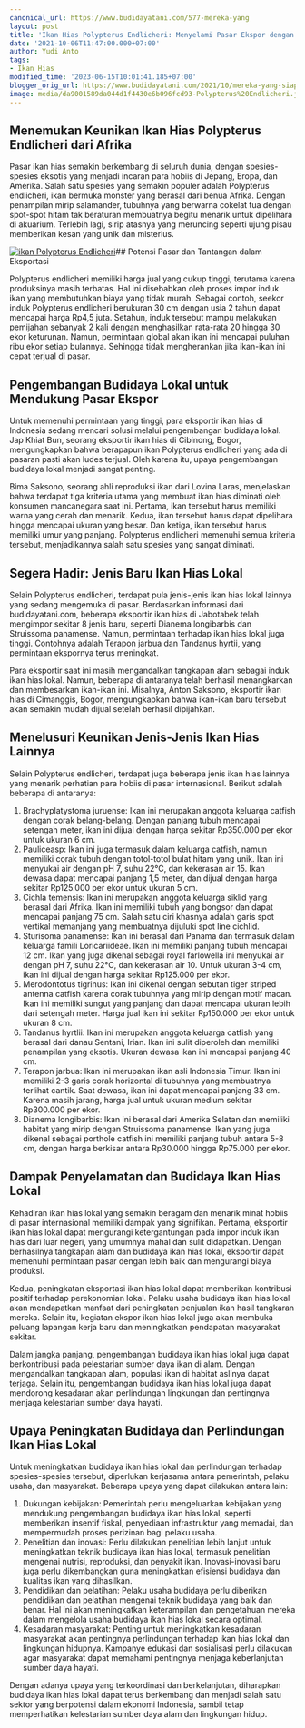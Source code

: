 ```yaml
---
canonical_url: https://www.budidayatani.com/577-mereka-yang
layout: post
title: 'Ikan Hias Polypterus Endlicheri: Menyelami Pasar Ekspor dengan Budidaya Lokal'
date: '2021-10-06T11:47:00.000+07:00'
author: Yudi Anto
tags:
- Ikan Hias
modified_time: '2023-06-15T10:01:41.185+07:00'
blogger_orig_url: https://www.budidayatani.com/2021/10/mereka-yang-siap-melejit-di-pasar-ikan.html
image: media/da9001589da044d1f4430e6b096fcd93-Polypterus%20Endlicheri.jpg
---
```

## Menemukan Keunikan Ikan Hias Polypterus Endlicheri dari Afrika

Pasar ikan hias semakin berkembang di seluruh dunia, dengan spesies-spesies eksotis yang menjadi incaran para hobiis di Jepang, Eropa, dan Amerika. Salah satu spesies yang semakin populer adalah Polypterus endlicheri, ikan bermuka monster yang berasal dari benua Afrika. Dengan penampilan mirip salamander, tubuhnya yang berwarna cokelat tua dengan spot-spot hitam tak beraturan membuatnya begitu menarik untuk dipelihara di akuarium. Terlebih lagi, sirip atasnya yang meruncing seperti ujung pisau memberikan kesan yang unik dan misterius.

[![ikan Polypterus Endlicheri](https://blogger.googleusercontent.com/img/b/R29vZ2xl/AVvXsEjXhkFjgprLeitgFr2fftS6ayaXhofO9B0rjvDu2XXg14tAbcVX1hlStD9jiRkyIvO6WYMCPclCUMone9UlYmXQTWtVJR-oTJnx8RqUoy8gCTXjHosY_FsexhFXR4D3pB3ZCtZn42vzWaZguMcIgLxIqN0xizmUU49byXDfw1z6JJDDkq0UObZZPktzJQ/w640-h360/Polypterus%20Endlicheri.jpg)](https://blogger.googleusercontent.com/img/b/R29vZ2xl/AVvXsEjXhkFjgprLeitgFr2fftS6ayaXhofO9B0rjvDu2XXg14tAbcVX1hlStD9jiRkyIvO6WYMCPclCUMone9UlYmXQTWtVJR-oTJnx8RqUoy8gCTXjHosY_FsexhFXR4D3pB3ZCtZn42vzWaZguMcIgLxIqN0xizmUU49byXDfw1z6JJDDkq0UObZZPktzJQ/s2133/Polypterus%20Endlicheri.jpg)## Potensi Pasar dan Tantangan dalam Eksportasi

Polypterus endlicheri memiliki harga jual yang cukup tinggi, terutama karena produksinya masih terbatas. Hal ini disebabkan oleh proses impor induk ikan yang membutuhkan biaya yang tidak murah. Sebagai contoh, seekor induk Polypterus endlicheri berukuran 30 cm dengan usia 2 tahun dapat mencapai harga Rp4,5 juta. Setahun, induk tersebut mampu melakukan pemijahan sebanyak 2 kali dengan menghasilkan rata-rata 20 hingga 30 ekor keturunan. Namun, permintaan global akan ikan ini mencapai puluhan ribu ekor setiap bulannya. Sehingga tidak mengherankan jika ikan-ikan ini cepat terjual di pasar.

## Pengembangan Budidaya Lokal untuk Mendukung Pasar Ekspor

Untuk memenuhi permintaan yang tinggi, para eksportir ikan hias di Indonesia sedang mencari solusi melalui pengembangan budidaya lokal. Jap Khiat Bun, seorang eksportir ikan hias di Cibinong, Bogor, mengungkapkan bahwa berapapun ikan Polypterus endlicheri yang ada di pasaran pasti akan ludes terjual. Oleh karena itu, upaya pengembangan budidaya lokal menjadi sangat penting.

Bima Saksono, seorang ahli reproduksi ikan dari Lovina Laras, menjelaskan bahwa terdapat tiga kriteria utama yang membuat ikan hias diminati oleh konsumen mancanegara saat ini. Pertama, ikan tersebut harus memiliki warna yang cerah dan menarik. Kedua, ikan tersebut harus dapat dipelihara hingga mencapai ukuran yang besar. Dan ketiga, ikan tersebut harus memiliki umur yang panjang. Polypterus endlicheri memenuhi semua kriteria tersebut, menjadikannya salah satu spesies yang sangat diminati.

## Segera Hadir: Jenis Baru Ikan Hias Lokal

Selain Polypterus endlicheri, terdapat pula jenis-jenis ikan hias lokal lainnya yang sedang mengemuka di pasar. Berdasarkan informasi dari budidayatani.com, beberapa eksportir ikan hias di Jabotabek telah mengimpor sekitar 8 jenis baru, seperti Dianema longibarbis dan Struissoma panamense. Namun, permintaan terhadap ikan hias lokal juga tinggi. Contohnya adalah Terapon jarbua dan Tandanus hyrtii, yang permintaan ekspornya terus meningkat.

Para eksportir saat ini masih mengandalkan tangkapan alam sebagai induk ikan hias lokal. Namun, beberapa di antaranya telah berhasil menangkarkan dan membesarkan ikan-ikan ini. Misalnya, Anton Saksono, eksportir ikan hias di Cimanggis, Bogor, mengungkapkan bahwa ikan-ikan baru tersebut akan semakin mudah dijual setelah berhasil dipijahkan.

## Menelusuri Keunikan Jenis-Jenis Ikan Hias Lainnya

Selain Polypterus endlicheri, terdapat juga beberapa jenis ikan hias lainnya yang menarik perhatian para hobiis di pasar internasional. Berikut adalah beberapa di antaranya:

1. Brachyplatystoma juruense: Ikan ini merupakan anggota keluarga catfish dengan corak belang-belang. Dengan panjang tubuh mencapai setengah meter, ikan ini dijual dengan harga sekitar Rp350.000 per ekor untuk ukuran 6 cm.
2. Pauliceasp: Ikan ini juga termasuk dalam keluarga catfish, namun memiliki corak tubuh dengan totol-totol bulat hitam yang unik. Ikan ini menyukai air dengan pH 7, suhu 22°C, dan kekerasan air 15. Ikan dewasa dapat mencapai panjang 1,5 meter, dan dijual dengan harga sekitar Rp125.000 per ekor untuk ukuran 5 cm.
3. Cichla temensis: Ikan ini merupakan anggota keluarga siklid yang berasal dari Afrika. Ikan ini memiliki tubuh yang bongsor dan dapat mencapai panjang 75 cm. Salah satu ciri khasnya adalah garis spot vertikal memanjang yang membuatnya dijuluki spot line cichlid.
4. Sturisoma panamense: Ikan ini berasal dari Panama dan termasuk dalam keluarga famili Loricariideae. Ikan ini memiliki panjang tubuh mencapai 12 cm. Ikan yang juga dikenal sebagai royal farlowella ini menyukai air dengan pH 7, suhu 22°C, dan kekerasan air 10. Untuk ukuran 3-4 cm, ikan ini dijual dengan harga sekitar Rp125.000 per ekor.
5. Merodontotus tigrinus: Ikan ini dikenal dengan sebutan tiger striped antenna catfish karena corak tubuhnya yang mirip dengan motif macan. Ikan ini memiliki sungut yang panjang dan dapat mencapai ukuran lebih dari setengah meter. Harga jual ikan ini sekitar Rp150.000 per ekor untuk ukuran 8 cm.
6. Tandanus hyrtlii: Ikan ini merupakan anggota keluarga catfish yang berasal dari danau Sentani, Irian. Ikan ini sulit diperoleh dan memiliki penampilan yang eksotis. Ukuran dewasa ikan ini mencapai panjang 40 cm.
7. Terapon jarbua: Ikan ini merupakan ikan asli Indonesia Timur. Ikan ini memiliki 2-3 garis corak horizontal di tubuhnya yang membuatnya terlihat cantik. Saat dewasa, ikan ini dapat mencapai panjang 33 cm. Karena masih jarang, harga jual untuk ukuran medium sekitar Rp300.000 per ekor.
8. Dianema longibarbis: Ikan ini berasal dari Amerika Selatan dan memiliki habitat yang mirip dengan Struissoma panamense. Ikan yang juga dikenal sebagai porthole catfish ini memiliki panjang tubuh antara 5-8 cm, dengan harga berkisar antara Rp30.000 hingga Rp75.000 per ekor.

## Dampak Penyelamatan dan Budidaya Ikan Hias Lokal

Kehadiran ikan hias lokal yang semakin beragam dan menarik minat hobiis di pasar internasional memiliki dampak yang signifikan. Pertama, eksportir ikan hias lokal dapat mengurangi ketergantungan pada impor induk ikan hias dari luar negeri, yang umumnya mahal dan sulit didapatkan. Dengan berhasilnya tangkapan alam dan budidaya ikan hias lokal, eksportir dapat memenuhi permintaan pasar dengan lebih baik dan mengurangi biaya produksi.

Kedua, peningkatan eksportasi ikan hias lokal dapat memberikan kontribusi positif terhadap perekonomian lokal. Pelaku usaha budidaya ikan hias lokal akan mendapatkan manfaat dari peningkatan penjualan ikan hasil tangkaran mereka. Selain itu, kegiatan ekspor ikan hias lokal juga akan membuka peluang lapangan kerja baru dan meningkatkan pendapatan masyarakat sekitar.

Dalam jangka panjang, pengembangan budidaya ikan hias lokal juga dapat berkontribusi pada pelestarian sumber daya ikan di alam. Dengan mengandalkan tangkapan alam, populasi ikan di habitat aslinya dapat terjaga. Selain itu, pengembangan budidaya ikan hias lokal juga dapat mendorong kesadaran akan perlindungan lingkungan dan pentingnya menjaga kelestarian sumber daya hayati.

## Upaya Peningkatan Budidaya dan Perlindungan Ikan Hias Lokal

Untuk meningkatkan budidaya ikan hias lokal dan perlindungan terhadap spesies-spesies tersebut, diperlukan kerjasama antara pemerintah, pelaku usaha, dan masyarakat. Beberapa upaya yang dapat dilakukan antara lain:

1. Dukungan kebijakan: Pemerintah perlu mengeluarkan kebijakan yang mendukung pengembangan budidaya ikan hias lokal, seperti memberikan insentif fiskal, penyediaan infrastruktur yang memadai, dan mempermudah proses perizinan bagi pelaku usaha.
2. Penelitian dan inovasi: Perlu dilakukan penelitian lebih lanjut untuk meningkatkan teknik budidaya ikan hias lokal, termasuk penelitian mengenai nutrisi, reproduksi, dan penyakit ikan. Inovasi-inovasi baru juga perlu dikembangkan guna meningkatkan efisiensi budidaya dan kualitas ikan yang dihasilkan.
3. Pendidikan dan pelatihan: Pelaku usaha budidaya perlu diberikan pendidikan dan pelatihan mengenai teknik budidaya yang baik dan benar. Hal ini akan meningkatkan keterampilan dan pengetahuan mereka dalam mengelola usaha budidaya ikan hias lokal secara optimal.
4. Kesadaran masyarakat: Penting untuk meningkatkan kesadaran masyarakat akan pentingnya perlindungan terhadap ikan hias lokal dan lingkungan hidupnya. Kampanye edukasi dan sosialisasi perlu dilakukan agar masyarakat dapat memahami pentingnya menjaga keberlanjutan sumber daya hayati.

Dengan adanya upaya yang terkoordinasi dan berkelanjutan, diharapkan budidaya ikan hias lokal dapat terus berkembang dan menjadi salah satu sektor yang berpotensi dalam ekonomi Indonesia, sambil tetap memperhatikan kelestarian sumber daya alam dan lingkungan hidup.

